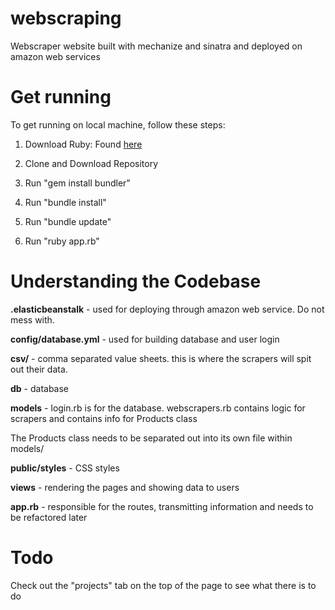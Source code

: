 # webscraping
Webscraper website built with mechanize and sinatra and deployed on amazon web services


# Get running

To get running on local machine, follow these steps:

1. Download Ruby: Found [here](https://rubyinstaller.org/)

2. Clone and Download Repository

3. Run "gem install bundler"

4. Run "bundle install"

5. Run "bundle update"

6. Run "ruby app.rb"

# Understanding the Codebase

**.elasticbeanstalk** - used for deploying through amazon web service. Do not mess with.

**config/database.yml** - used for building database and user login

**csv/** - comma separated value sheets. this is where the scrapers will spit out their data.

**db** - database

**models** - login.rb is for the database. webscrapers.rb contains logic for scrapers and contains info for Products class

The Products class needs to be separated out into its own file within models/

**public/styles** - CSS styles

**views** - rendering the pages and showing data to users

**app.rb** - responsible for the routes, transmitting information and needs to be refactored later


# Todo

Check out the "projects" tab on the top of the page to see what there is to do
